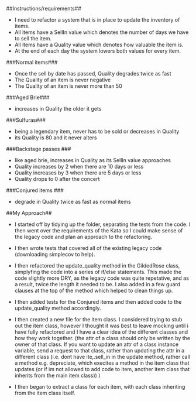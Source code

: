 
##Instructions/requirements##

* I need to refactor a system that is in place to update the inventory of items.
* All items have a SellIn value which denotes the number of days we have to sell the item.
* All items have a Quality value which denotes how valuable the item is.
* At the end of each day the system lowers both values for every item.

###Normal items###

* Once the sell by date has passed, Quality degrades twice as fast
* The Quality of an item is never negative
* The Quality of an item is never more than 50

###Aged Brie###
* increases in Quality the older it gets

###Sulfuras###
* being a legendary item, never has to be sold or decreases in Quality
* its Quality is 80 and it never alters

###Backstage passes ###
* like aged brie, increases in Quality as its SellIn value approaches
* Quality increases by 2 when there are 10 days or less
* Quality increases by 3 when there are 5 days or less
* Quality drops to 0 after the concert

###Conjured items ###
* degrade in Quality twice as fast as normal items


##My Approach##

* I started off by tidying up the folder, separating the tests from the code. I then went over the requirements of the Kata so I could make sense of the legacy code and plan an approach to the refactoring.

* I then wrote tests that covered all of the existing legacy code (downloading simplecov to help).

* I then refactored the update_quality method in the GildedRose class, simplyfing the code into a series of if/else statements. This made the code slightly more DRY, as the legacy code was quite repetative, and as a result, twice the length it needed to be. I also added in a few guard clauses at the top of the method which helped to clean things up.

* I then added tests for the Conjured items and then added code to the update_quality method accordingly.

* I then created a new file for the item class. I considered trying to stub out the item class, however I thought it was best to leave mocking until i have fully refactored and I have a clear idea of the different classes and how they work together.
(the attr of a class should only be written by the owner of that class. If you want to update an attr of a class instance variable, send a request to that class, rather than updating the attr in a different class (i.e. dont have ite,.sell_in in the update method, rather call a method e.g. depreciate, which execites a method in the item class that updates (or if im not allowed to add code to item, another item class that inherits from the main item class)) )

 * I then began to extract a class for each item, with each class inheriting from the item class itself.  
